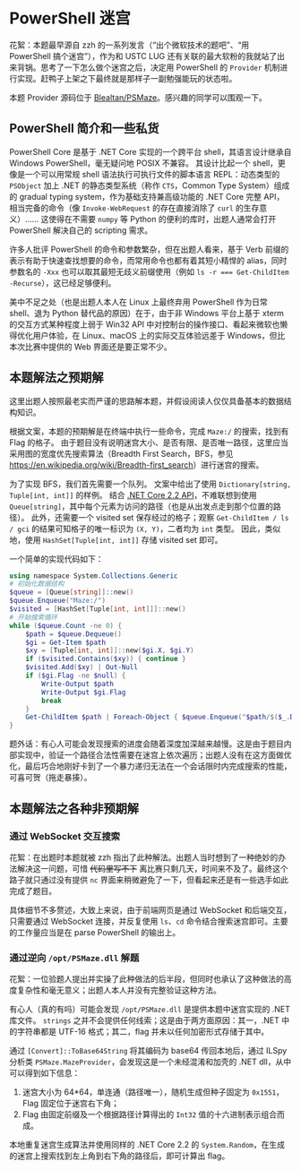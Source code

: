 # PowerShell 迷宫

花絮：本题最早源自 zzh 的一系列发言（“出个微软技术的题吧”、“用 PowerShell 搞个迷宫”），作为和 USTC LUG 还有关联的最大软粉的我就站了出来背锅。思考了一下怎么做个迷宫之后，决定用 PowerShell 的 `Provider` 机制进行实现。赶鸭子上架之下最终就是那样子一副勉强能玩的状态啦。

本题 Provider 源码位于 [Blealtan/PSMaze](https://github.com/Blealtan/PSMaze)。感兴趣的同学可以围观一下。

## PowerShell 简介和一些私货

PowerShell Core 是基于 .NET Core 实现的一个跨平台 shell，其语言设计继承自 Windows PowerShell，毫无疑问地 POSIX 不兼容。
其设计比起一个 shell，更像是一个可以用常规 shell 语法执行可执行文件的脚本语言 REPL：动态类型的 `PSObject` 加上 .NET 的静态类型系统（称作 `CTS`，Common Type System）组成的 gradual typing system，作为基础支持兼高级功能的 .NET Core 完整 API，相当完备的命令（像 `Invoke-WebRequest` 的存在直接消除了 `curl` 的生存意义）……
这使得在不需要 `numpy` 等 Python 的便利的库时，出题人通常会打开 PowerShell 解决自己的 scripting 需求。

许多人批评 PowerShell 的命令和参数繁杂，但在出题人看来，基于 Verb 前缀的表示有助于快速查找想要的命令，而常用命令也都有着其短小精悍的 alias，同时参数名的 `-Xxx` 也可以取其最短无歧义前缀使用（例如 `ls -r === Get-ChildItem -Recurse`），这已经足够便利。

美中不足之处（也是出题人本人在 Linux 上最终弃用 PowerShell 作为日常 shell、退为 Python 替代品的原因）在于，由于非 Windows 平台上基于 xterm 的交互方式某种程度上弱于 Win32 API 中对控制台的操作接口、看起来微软也懒得优化用户体验，在 Linux、macOS 上的实际交互体验远差于 Windows，但比本次比赛中提供的 Web 界面还是要正常不少。

## 本题解法之预期解

这里出题人按照最老实而严谨的思路解本题，并假设阅读人仅仅具备基本的数据结构知识。

根据文案，本题的预期解是在终端中执行一些命令，完成 `Maze:/` 的搜索，找到有 Flag 的格子。
由于题目没有说明迷宫大小、是否有限、是否唯一路径，这里应当采用图的宽度优先搜索算法（Breadth First Search，BFS，参见 <https://en.wikipedia.org/wiki/Breadth-first_search>）进行迷宫的搜索。

为了实现 BFS，我们首先需要一个队列。
文案中给出了使用 `Dictionary[string, Tuple[int, int]]` 的样例。
结合 [.NET Core 2.2 API](https://docs.microsoft.com/en-us/dotnet/api/?view=netcore-2.2)，不难联想到使用 `Queue[string]`，其中每个元素为访问的路径（也是从出发点走到那个位置的路径）。
此外，还需要一个 visited set 保存经过的格子；观察 `Get-ChildItem / ls / gci` 的结果可知格子的唯一标识为 `(X, Y)`，二者均为 `int` 类型。
因此，类似地，使用 `HashSet[Tuple[int, int]]` 存储 visited set 即可。

一个简单的实现代码如下：

```powershell
using namespace System.Collections.Generic
# 初始化数据结构
$queue = [Queue[string]]::new()
$queue.Enqueue("Maze:/")
$visited = [HashSet[Tuple[int, int]]]::new()
# 开始搜索循环
while ($queue.Count -ne 0) {
    $path = $queue.Dequeue()
    $gi = Get-Item $path
    $xy = [Tuple[int, int]]::new($gi.X, $gi.Y)
    if ($visited.Contains($xy)) { continue }
    $visited.Add($xy) | Out-Null
    if ($gi.Flag -ne $null) {
        Write-Output $path
        Write-Output $gi.Flag
        break
    }
    Get-ChildItem $path | Foreach-Object { $queue.Enqueue("$path/$($_.Direction)") } | Out-Null
}
```

题外话：有心人可能会发现搜索的进度会随着深度加深越来越慢。这是由于题目内部实现中，验证一个路径合法性需要在迷宫上依次遍历；出题人没有在这方面做优化，最后巧合地刚好卡到了一个暴力递归无法在一个会话限时内完成搜索的性能，可喜可贺（拖走暴揍）。

## 本题解法之各种非预期解

### 通过 WebSocket 交互搜索

花絮：在出题时本题就被 zzh 指出了此种解法。出题人当时想到了一种绝妙的办法解决这一问题，可惜 <del>代码里写不下</del> 离比赛只剩几天，时间来不及了。最终这个路子就只通过没有提供 `nc` 界面来稍微避免了一下，但看起来还是有一些选手如此完成了题目。

具体细节不多赘述，大致上来说，由于前端网页是通过 WebSocket 和后端交互，只需要通过 WebSocket 连接，并反复使用 `ls`、`cd` 命令结合搜索迷宫即可。主要的工作量应当是在 parse PowerShell 的输出上。

### 通过逆向 `/opt/PSMaze.dll` 解题

花絮：一位验题人提出并实操了此种做法的后半段，但同时也承认了这种做法的高度复杂性和毫无意义；出题人本人并没有完整验证这种方法。

有心人（真的有吗）可能会发现 `/opt/PSMaze.dll` 是提供本题中迷宫实现的 .NET 库文件。
`strings` 之并不会提供任何线索；这是由于两方面原因：其一，.NET 中的字符串都是 UTF-16 格式；其二，flag 并未以任何加密形式存储于其中。

通过 `[Convert]::ToBase64String` 将其编码为 base64 传回本地后，通过 ILSpy 分析类 `PSMaze.MazeProvider`，会发现这是一个未经混淆和加壳的 .NET dll，从中可以得到如下信息：

1. 迷宫大小为 64*64，单连通（路径唯一），随机生成但种子固定为 `0x1551`，Flag 固定位于迷宫右下角；
2. Flag 由固定前缀及一个根据路径计算得出的 `Int32` 值的十六进制表示组合而成。

本地重复迷宫生成算法并使用同样的 .NET Core 2.2 的 `System.Random`，在生成的迷宫上搜索找到左上角到右下角的路径后，即可计算出 flag。
